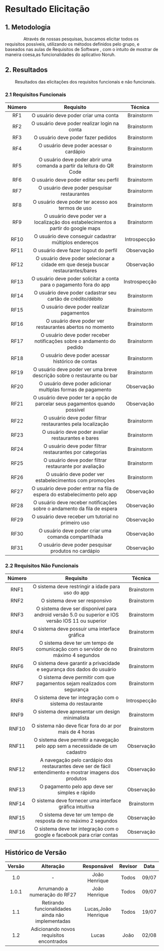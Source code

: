 # Resultado Elicitação

## 1. Metodologia

&emsp;&emsp;   Através de nossas pesquisas, buscamos elicitar todos os requisitos possíveis, utilizando os métodos definidos pelo grupo, e baseados nas aulas de Requisitos de Software , com o intuito de mostrar de maneira coesa,as funcionalidades do aplicativo Noruh.

## 2. Resultados

&emsp;&emsp; Resultados das elicitações dos requisitos funcionais e não funcionais.

### 2.1 Requisitos Funcionais

| Número |                                      Requisito                                      |    Técnica    |
| :----: | :---------------------------------------------------------------------------------: | :-----------: |
|  RF1   |                        O usuário deve poder criar uma conta                         |  Brainstorm   |
|  RF2   |                    O usuário deve poder realizar login na conta                     |  Brainstorm   |
|  RF3   |                         O usuário deve poder fazer pedidos                          |  Brainstorm   |
|  RF4   |                       O usuário deve poder acessar o cardápio                       |  Brainstorm   |
|  RF5   |        O usuário deve poder abrir uma comanda a partir da leitura do QR Code        |  Brainstorm   |
|  RF6   |                       O usuário deve poder editar seu perfil                        |  Brainstorm   |
|  RF7   |                     O usuário deve poder pesquisar restaurantes                     |  Brainstorm   |
|  RF8   |                  O usuário deve poder ter acesso aos termos de uso                  |  Brainstorm   |
|  RF9   | O usuário deve poder ver a localização dos estabelecimentos a partir do google maps |  Brainstorm   |
|  RF10  |               O usuário deve conseguir cadastrar múltiplos endereços                | Introspecção  |
|  RF11  |                        O usuário deve fazer logout do perfil                        |  Observação   |
|  RF12  |  O usuário deve poder selecionar a cidade em que deseja buscar restaurantes/bares   |  Observação   |
|  RF13  |         O usuário deve poder solicitar a conta para o pagamento fora do app         | Instrospecção |
|  RF14  |             O usuário deve poder cadastrar seu cartão de crédito/débito             |  Brainstorm   |
|  RF15  |                      O usuário deve poder realizar pagamentos                       |  Brainstorm   |
|  RF16  |              O usuário deve poder ver restaurantes abertos no momento               |  Brainstorm   |
|  RF17  |        O usuário deve poder receber notificações sobre o andamento do pedido        |  Brainstorm   |
|  RF18  |                  O usuário deve poder acessar histórico de contas                   |  Brainstorm   |
|  RF19  |       O usuário deve poder ver uma breve descrição sobre o restaurante ou bar       |  Brainstorm   |
|  RF20  |            O usuário deve poder adicionar multiplas formas de pagamento             |  Observação   |
|  RF21  |    O usuário deve poder ter a opção de parcelar seus pagamentos quando possível     |  Observação   |
|  RF22  |             O usuário deve poder filtrar restaurantes pela localização              |  Brainstorm   |
|  RF23  |                  O usuário deve poder avaliar restaurantes e bares                  |  Brainstorm   |
|  RF24  |              O usuário deve poder filtrar restaurantes por categorias               |  Brainstorm   |
|  RF25  |               O usuário deve poder filtrar restaurante por avaliação                |  Brainstorm   |
|  RF26  |               O usuário deve poder ver estabelecimentos com promoções               |  Brainstorm   |
|  RF27  |      O usuário deve poder entrar na fila de espera do estabelecimento pelo app      |  Observação   |
|  RF28  |       O usuário deve receber notificações sobre o andamento da fila de espera       |  Observação   |
|  RF29  |                 O usuário deve receber um tutorial no primeiro uso                  |  Observação   |
|  RF30  |                O usuário deve poder criar uma comanda compartilhada                 |  Observação   |
|  RF31  |                 O usuário deve poder pesquisar produtos no cardápio                 |  Observação   |

### 2.2 Requisitos Não Funcionais

| Número |                                                Requisito                                                 |   Técnica    |
| :----: | :------------------------------------------------------------------------------------------------------: | :----------: |
|  RNF1  |                            O sistema deve restringir a idade para uso do app                             |  Brainstorm  |
|  RNF2  |                                      O sistema deve ser responsivo                                       |  Brainstorm  |
|  RNF3  |    O sistema deve ser disponível para android versão 5.0 ou superior e IOS versão IOS 11 ou superior     |  Brainstorm  |
|  RNF4  |                               O sistema deve possuir uma interface gráfica                               |  Brainstorm  |
|  RNF5  |            O sistema deve ter um tempo de comunicação com o servidor de no máximo 4 segundos             |  Brainstorm  |
|  RNF6  |                  O sistema deve garantir a privacidade e segurança dos dados do usuário                  |  Brainstorm  |
|  RNF7  |                O sistema deve permitir com que pagamentos sejam realizados com segurança                 |  Brainstorm  |
|  RNF8  |                        O sistema deve ter integração com o sistema do restaurante                        | Introspecção |
|  RNF9  |                             O sistema deve apresentar um design minimalista                              |  Brainstorm  |
| RNF10  |                         O sistema não deve ficar fora do ar por mais de 4 horas                          |  Brainstorm  |
| RNF11  |              O sistema deve permitir a navegação pelo app sem a necessidade de um cadastro               |  Observação  |
| RNF12  | A navegação pelo cardápio dos restaurantes deve ser de fácil entendimento e mostrar imagens dos produtos |  Observação  |
| RNF13  |                              O pagamento pelo app deve ser simples e rápido                              |  Observação  |
| RNF14  |                         O sistema deve fornecer uma interface gráfica intuitiva                          |  Brainstorm  |
| RNF15  |                        O sistema deve ter um tempo de resposta de no máximo 2 segundos                   |  Observação  |
| RNF16  |                 O sistema deve ter integração com o google e facebook para criar contas                  |  Observação  |

## Histórico de Versão

| Versão |                     Alteração                     |     Responsável     | Revisor | Data  |
| :----: | :-----------------------------------------------: | :-----------------: | :-----: | :---: |
|  1.0   |                         -                         |    João Henrique    |  Todos  | 09/07 |
| 1.0.1  |           Arrumando a numeração do RF27           |    João Henrique    |  Todos  | 09/07 |
|  1.1   | Retirando funcionalidades ainda não implementadas | Lucas,João Henrique |  Todos  | 19/07 |
|  1.2   |     Adicionando novos requisitos encontrados      |        Lucas        |  João   | 02/08 |
